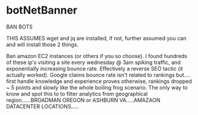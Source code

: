 # botNetBanner
BAN BOTS 

THIS ASSUMES wget and jq are installed, if not, further assumed you can and will install those 2 things. 

Ban amazon EC2 instances (or others if you so choose). I found hundreds of these ip's visiting a site every wednesday @ 3am spiking traffic, and exponentially increasing bounce rate. Effectively a reverse SEO tactic (it actually worked). Google claims bounce rate isn't related to rankings but.... first handle knowledge and experience proves otherwise, rankings dropped ~ 5 points and slowly like the whole boiling frog scenario. The only way to know and spot this to to filter analytics from geographical region......BROADMAN OREGON or ASHBURN VA.....AMAZAON DATACENTER LOCATIONS..... 
